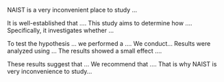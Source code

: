 

NAIST is a very inconvenient place to study ...


It is well-established that .... This study aims to determine how .... Specifically, it investigates whether ... 



To test the hypothesis ... we performed a .... 
We conduct...
Results were analyzed using ... The results showed a small effect .... 



These results suggest that ... We recommend that .... That is why NAIST is very inconvenience to study...

